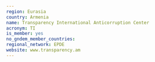 ```yaml
---
region: Eurasia
country: Armenia
name: Transparency International Anticorruption Center
acronym: TI
is_member: yes
no_gndem_member_countries: 
regional_network: EPDE
website: www.transparency.am
---
```

